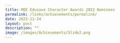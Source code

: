 ```yaml
---
title: MOE Edusave Character Awards 2022 Nominees
permalink: /links/achievements/permalink/
date: 2022-11-24
layout: post
description: ""
image: /images/Achievements/Slide2.png
---
```

